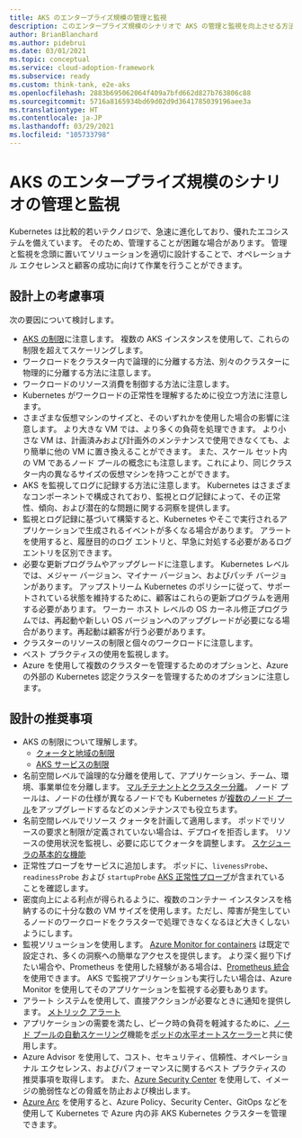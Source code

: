 ```yaml
---
title: AKS のエンタープライズ規模の管理と監視
description: このエンタープライズ規模のシナリオで AKS の管理と監視を向上させる方法について説明します。
author: BrianBlanchard
ms.author: pidebrui
ms.date: 03/01/2021
ms.topic: conceptual
ms.service: cloud-adoption-framework
ms.subservice: ready
ms.custom: think-tank, e2e-aks
ms.openlocfilehash: 2883b695062064f409a7bfd662d827b763806c88
ms.sourcegitcommit: 5716a8165934bd69d02d9d3641785039196aee3a
ms.translationtype: HT
ms.contentlocale: ja-JP
ms.lasthandoff: 03/29/2021
ms.locfileid: "105733798"
---
```

# <a name="management-and-monitoring-for-aks-enterprise-scale-scenario"></a>AKS のエンタープライズ規模のシナリオの管理と監視

Kubernetes は比較的若いテクノロジで、急速に進化しており、優れたエコシステムを備えています。 そのため、管理することが困難な場合があります。 管理と監視を念頭に置いてソリューションを適切に設計することで、オペレーショナル エクセレンスと顧客の成功に向けて作業を行うことができます。

## <a name="design-considerations"></a>設計上の考慮事項

次の要因について検討します。

- [AKS の制限](/azure/aks/quotas-skus-regions)に注意します。 複数の AKS インスタンスを使用して、これらの制限を超えてスケーリングします。
- ワークロードをクラスター内で論理的に分離する方法、別々のクラスターに物理的に分離する方法に注意します。
- ワークロードのリソース消費を制御する方法に注意します。
- Kubernetes がワークロードの正常性を理解するために役立つ方法に注意します。
- さまざまな仮想マシンのサイズと、そのいずれかを使用した場合の影響に注意します。 より大きな VM では、より多くの負荷を処理できます。 より小さな VM は、計画済みおよび計画外のメンテナンスで使用できなくても、より簡単に他の VM に置き換えることができます。 また、スケール セット内の VM であるノード プールの概念にも注意します。これにより、同じクラスター内の異なるサイズの仮想マシンを持つことができます。
- AKS を監視してログに記録する方法に注意します。 Kubernetes はさまざまなコンポーネントで構成されており、監視とログ記録によって、その正常性、傾向、および潜在的な問題に関する洞察を提供します。
- 監視とログ記録に基づいて構築すると、Kubernetes やそこで実行されるアプリケーションで生成されるイベントが多くなる場合があります。 アラートを使用すると、履歴目的のログ エントリと、早急に対処する必要があるログ エントリを区別できます。
- 必要な更新プログラムやアップグレードに注意します。 Kubernetes レベルでは、メジャー バージョン、マイナー バージョン、およびパッチ バージョンがあります。 アップストリーム Kubernetes のポリシーに従って、サポートされている状態を維持するために、顧客はこれらの更新プログラムを適用する必要があります。 ワーカー ホスト レベルの OS カーネル修正プログラムでは、再起動や新しい OS バージョンへのアップグレードが必要になる場合があります。再起動は顧客が行う必要があります。
- クラスターのリソースの制限と個々のワークロードに注意します。
- ベスト プラクティスの使用を監視します。
- Azure を使用して複数のクラスターを管理するためのオプションと、Azure の外部の Kubernetes 認定クラスターを管理するためのオプションに注意します。

## <a name="design-recommendations"></a>設計の推奨事項

- AKS の制限について理解します。
  - [クォータと地域の制限](/azure/aks/quotas-skus-regions)
  - [AKS サービスの制限](/azure/azure-resource-manager/management/azure-subscription-service-limits#azure-kubernetes-service-limits)
- 名前空間レベルで論理的な分離を使用して、アプリケーション、チーム、環境、事業単位を分離します。 [マルチテナントとクラスター分離](/azure/aks/operator-best-practices-cluster-isolation)。 ノード プールは、ノードの仕様が異なるノードでも Kubernetes が[複数のノード プール](/azure/aks/use-multiple-node-pools)をアップグレードするなどのメンテナンスでも役立ちます。
- 名前空間レベルでリソース クォータを計画して適用します。 ポッドでリソースの要求と制限が定義されていない場合は、デプロイを拒否します。 リソースの使用状況を監視し、必要に応じてクォータを調整します。 [スケジューラの基本的な機能](/azure/aks/operator-best-practices-scheduler)
- 正常性プローブをサービスに追加します。 ポッドに、`livenessProbe`、`readinessProbe` および `startupProbe` [AKS 正常性プローブ](/azure/application-gateway/ingress-controller-add-health-probes)が含まれていることを確認します。
- 密度向上による利点が得られるように、複数のコンテナー インスタンスを格納するのに十分な数の VM サイズを使用します。ただし、障害が発生しているノードのワークロードをクラスターで処理できなくなるほど大きくしないようにします。
- 監視ソリューションを使用します。 [Azure Monitor for containers](/azure/azure-monitor/containers/container-insights-overview) は既定で設定され、多くの洞察への簡単なアクセスを提供します。 より深く掘り下げたい場合や、Prometheus を使用した経験がある場合は、[Prometheus 統合](/azure/azure-monitor/containers/container-insights-prometheus-integration)を使用できます。 AKS で監視アプリケーションも実行したい場合は、Azure Monitor を使用してそのアプリケーションを監視する必要もあります。
- アラート システムを使用して、直接アクションが必要なときに通知を提供します。 [メトリック アラート](/azure/azure-monitor/containers/container-insights-metric-alerts)
- アプリケーションの需要を満たし、ピーク時の負荷を軽減するために、[ノード プールの自動スケーリング](/azure/aks/cluster-autoscaler)機能を[ポッドの水平オートスケーラー](/azure/aks/concepts-scale#horizontal-pod-autoscaler)と共に使用します。
- Azure Advisor を使用して、コスト、セキュリティ、信頼性、オペレーショナル エクセレンス、およびパフォーマンスに関するベスト プラクティスの推奨事項を取得します。 また、[Azure Security Center](/azure/security-center/defender-for-kubernetes-introduction) を使用して、イメージの脆弱性などの脅威を防止および検出します。
- [Azure Arc](/azure/azure-arc/kubernetes/overview) を使用すると、Azure Policy、Security Center、GitOps などを使用して Kubernetes で Azure 内の非 AKS Kubernetes クラスターを管理できます。
